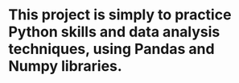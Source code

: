 # This project is simply to practice Python skills and data analysis techniques, using Pandas and Numpy libraries.
